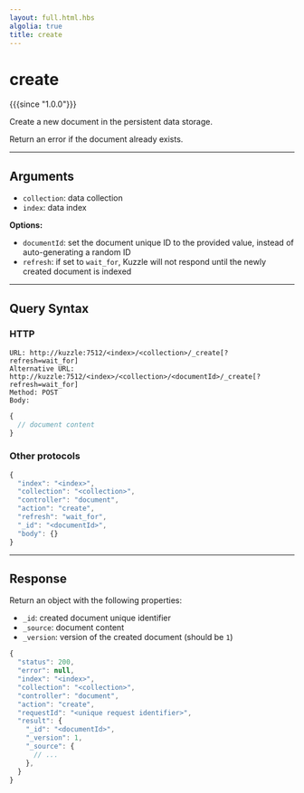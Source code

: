 ```yaml
---
layout: full.html.hbs
algolia: true
title: create
---
```


# create

{{{since "1.0.0"}}}

Create a new document in the persistent data storage.

Return an error if the document already exists.

---

## Arguments

* `collection`: data collection
* `index`: data index

**Options:**

* `documentId`: set the document unique ID to the provided value, instead of auto-generating a random ID
* `refresh`: if set to `wait_for`, Kuzzle will not respond until the newly created document is indexed

---

## Query Syntax

### HTTP

```http
URL: http://kuzzle:7512/<index>/<collection>/_create[?refresh=wait_for]
Alternative URL: http://kuzzle:7512/<index>/<collection>/<documentId>/_create[?refresh=wait_for]
Method: POST  
Body:
```

```js
{
  // document content
}
```


### Other protocols

```js
{
  "index": "<index>",
  "collection": "<collection>",
  "controller": "document",
  "action": "create",
  "refresh": "wait_for",
  "_id": "<documentId>",            
  "body": {}
}
```

---

## Response

Return an object with the following properties:

* `_id`: created document unique identifier
* `_source`: document content
* `_version`: version of the created document (should be `1`)

```javascript
{
  "status": 200,
  "error": null,
  "index": "<index>",
  "collection": "<collection>",
  "controller": "document",
  "action": "create",
  "requestId": "<unique request identifier>",
  "result": {
    "_id": "<documentId>",
    "_version": 1,
    "_source": {
      // ...
    },
  }
}
```
